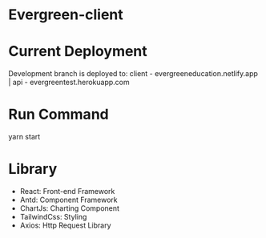 # Evergreen-client

# Current Deployment
Development branch is deployed to: 
client - evergreeneducation.netlify.app |
api - evergreentest.herokuapp.com

###
# Run Command
yarn start

# Library
- React: Front-end Framework
- Antd: Component Framework
- ChartJs: Charting Component
- TailwindCss: Styling
- Axios: Http Request Library
